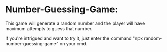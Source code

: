 # Number-Guessing-Game:  

This game will generate a random number and the player will have maximum attempts to guess that number.

If you're intrigued and want to try it, just enter the command "npx random-number-guessing-game" on your cmd.
